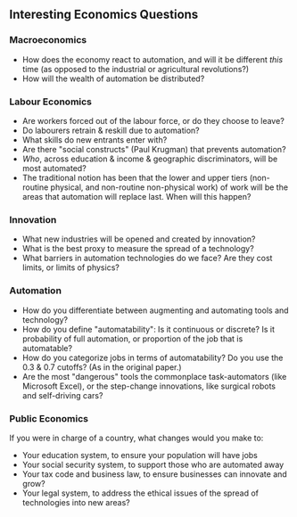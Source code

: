 
## Interesting Economics Questions

### Macroeconomics

* How does the economy react to automation, and will it be different *this* time (as opposed to the industrial or agricultural revolutions?)
* How will the wealth of automation be distributed?

### Labour Economics

* Are workers forced out of the labour force, or do they choose to leave?
* Do labourers retrain & reskill due to automation?
* What skills do new entrants enter with?
* Are there "social constructs" (Paul Krugman) that prevents automation?
* *Who*, across education & income & geographic discriminators, will be most automated?
* The traditional notion has been that the lower and upper tiers (non-routine physical, and non-routine non-physical work) of work will be the areas that automation will replace last. When will this happen?

### Innovation

* What new industries will be opened and created by innovation?
* What is the best proxy to measure the spread of a technology?
* What barriers in automation technologies do we face? Are they cost limits, or limits of physics?

### Automation

* How do you differentiate between augmenting and automating tools and technology?
* How do you define "automatability": Is it continuous or discrete? Is it probability of full automation, or proportion of the job that is automatable?
* How do you categorize jobs in terms of automatability? Do you use the 0.3 & 0.7 cutoffs? (As in the original paper.)
* Are the most "dangerous" tools the commonplace task-automators (like Microsoft Excel), or the step-change innovations, like surgical robots and self-driving cars?

### Public Economics

If you were in charge of a country, what changes would you make to:

  * Your education system, to ensure your population will have jobs
  * Your social security system, to support those who are automated away
  * Your tax code and business law, to ensure businesses can innovate and grow?
  * Your legal system, to address the ethical issues of the spread of technologies into new areas?
